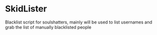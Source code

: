 # SkidLister
Blacklist script for soulshatters, mainly will be used to list usernames and grab the list of manually blacklisted people
